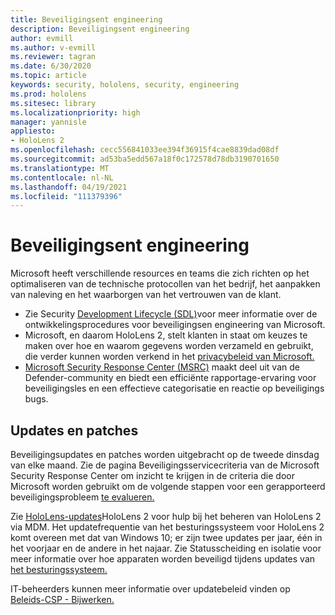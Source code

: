 ```yaml
---
title: Beveiligingsent engineering
description: Beveiligingsent engineering
author: evmill
ms.author: v-evmill
ms.reviewer: tagran
ms.date: 6/30/2020
ms.topic: article
keywords: security, hololens, security, engineering
ms.prod: hololens
ms.sitesec: library
ms.localizationpriority: high
manager: yannisle
appliesto:
- HoloLens 2
ms.openlocfilehash: cecc556841033ee394f36915f4cae8839dad08df
ms.sourcegitcommit: ad53ba5edd567a18f0c172578d78db3190701650
ms.translationtype: MT
ms.contentlocale: nl-NL
ms.lasthandoff: 04/19/2021
ms.locfileid: "111379396"
---
```

# <a name="security-engineering"></a>Beveiligingsent engineering

Microsoft heeft verschillende resources en teams die zich richten op het optimaliseren van de technische protocollen van het bedrijf, het aanpakken van naleving en het waarborgen van het vertrouwen van de klant. 

  * Zie Security [Development Lifecycle (SDL)](https://www.microsoft.com/securityengineering/sdl)voor meer informatie over de ontwikkelingsprocedures voor beveiligingsen engineering van Microsoft.
  * Microsoft, en daarom HoloLens 2, stelt klanten in staat om keuzes te maken over hoe en waarom gegevens worden verzameld en gebruikt, die verder kunnen worden verkend in het [privacybeleid van Microsoft.](https://privacy.microsoft.com/) 
  * [Microsoft Security Response Center (MSRC)](https://www.microsoft.com/msrc) maakt deel uit van de Defender-community en biedt een efficiënte rapportage-ervaring voor beveiligingsles en een effectieve categorisatie en reactie op beveiligings bugs. 

## <a name="updates-and-patches"></a>Updates en patches

Beveiligingsupdates en patches worden uitgebracht op de tweede dinsdag van elke maand. Zie de pagina Beveiligingsservicecriteria van de Microsoft Security Response Center om inzicht te krijgen in de criteria die door Microsoft worden gebruikt om de volgende stappen voor een gerapporteerd beveiligingsprobleem [te evalueren.](https://www.microsoft.com/msrc/windows-security-servicing-criteria) 

Zie [HoloLens-updates](https://docs.microsoft.com/hololens/hololens-updates)HoloLens 2 voor hulp bij het beheren van HoloLens 2 via MDM. Het updatefrequentie van het besturingssysteem voor HoloLens 2 komt overeen met dat van Windows 10; er zijn twee updates per jaar, één in het voorjaar en de andere in het najaar. Zie Statusscheiding en isolatie voor meer informatie over hoe apparaten worden beveiligd tijdens updates van [het besturingssysteem.](security-state-separation-isolation.md) 

IT-beheerders kunnen meer informatie over updatebeleid vinden op [Beleids-CSP - Bijwerken.](https://docs.microsoft.com/windows/client-management/mdm/policy-csp-update) 
